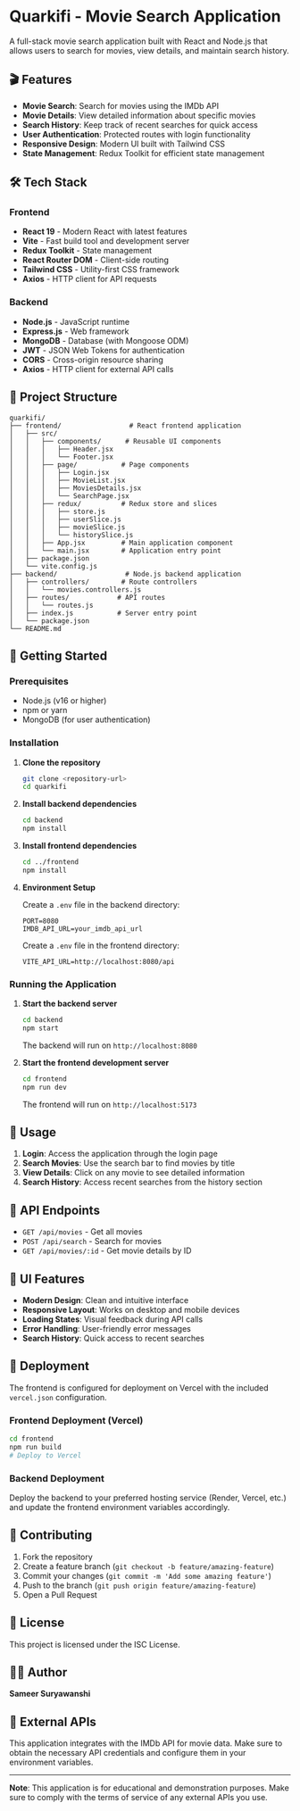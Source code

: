 # Quarkifi - Movie Search Application

A full-stack movie search application built with React and Node.js that allows users to search for movies, view details, and maintain search history.

## 🎬 Features

- **Movie Search**: Search for movies using the IMDb API
- **Movie Details**: View detailed information about specific movies
- **Search History**: Keep track of recent searches for quick access
- **User Authentication**: Protected routes with login functionality
- **Responsive Design**: Modern UI built with Tailwind CSS
- **State Management**: Redux Toolkit for efficient state management

## 🛠️ Tech Stack

### Frontend
- **React 19** - Modern React with latest features
- **Vite** - Fast build tool and development server
- **Redux Toolkit** - State management
- **React Router DOM** - Client-side routing
- **Tailwind CSS** - Utility-first CSS framework
- **Axios** - HTTP client for API requests

### Backend
- **Node.js** - JavaScript runtime
- **Express.js** - Web framework
- **MongoDB** - Database (with Mongoose ODM)
- **JWT** - JSON Web Tokens for authentication
- **CORS** - Cross-origin resource sharing
- **Axios** - HTTP client for external API calls

## 📁 Project Structure

```
quarkifi/
├── frontend/                 # React frontend application
│   ├── src/
│   │   ├── components/      # Reusable UI components
│   │   │   ├── Header.jsx
│   │   │   └── Footer.jsx
│   │   ├── page/           # Page components
│   │   │   ├── Login.jsx
│   │   │   ├── MovieList.jsx
│   │   │   ├── MoviesDetails.jsx
│   │   │   └── SearchPage.jsx
│   │   ├── redux/          # Redux store and slices
│   │   │   ├── store.js
│   │   │   ├── userSlice.js
│   │   │   ├── movieSlice.js
│   │   │   └── historySlice.js
│   │   ├── App.jsx         # Main application component
│   │   └── main.jsx        # Application entry point
│   ├── package.json
│   └── vite.config.js
├── backend/                 # Node.js backend application
│   ├── controllers/        # Route controllers
│   │   └── movies.controllers.js
│   ├── routes/            # API routes
│   │   └── routes.js
│   ├── index.js           # Server entry point
│   └── package.json
└── README.md
```

## 🚀 Getting Started

### Prerequisites

- Node.js (v16 or higher)
- npm or yarn
- MongoDB (for user authentication)

### Installation

1. **Clone the repository**
   ```bash
   git clone <repository-url>
   cd quarkifi
   ```

2. **Install backend dependencies**
   ```bash
   cd backend
   npm install
   ```

3. **Install frontend dependencies**
   ```bash
   cd ../frontend
   npm install
   ```

4. **Environment Setup**

   Create a `.env` file in the backend directory:
   ```env
   PORT=8080
   IMDB_API_URL=your_imdb_api_url
   ```

   Create a `.env` file in the frontend directory:
   ```env
   VITE_API_URL=http://localhost:8080/api
   ```

### Running the Application

1. **Start the backend server**
   ```bash
   cd backend
   npm start
   ```
   The backend will run on `http://localhost:8080`

2. **Start the frontend development server**
   ```bash
   cd frontend
   npm run dev
   ```
   The frontend will run on `http://localhost:5173`

## 📱 Usage

1. **Login**: Access the application through the login page
2. **Search Movies**: Use the search bar to find movies by title
3. **View Details**: Click on any movie to see detailed information
4. **Search History**: Access recent searches from the history section

## 🔧 API Endpoints

- `GET /api/movies` - Get all movies
- `POST /api/search` - Search for movies
- `GET /api/movies/:id` - Get movie details by ID

## 🎨 UI Features

- **Modern Design**: Clean and intuitive interface
- **Responsive Layout**: Works on desktop and mobile devices
- **Loading States**: Visual feedback during API calls
- **Error Handling**: User-friendly error messages
- **Search History**: Quick access to recent searches

## 🚀 Deployment

The frontend is configured for deployment on Vercel with the included `vercel.json` configuration.

### Frontend Deployment (Vercel)
```bash
cd frontend
npm run build
# Deploy to Vercel
```

### Backend Deployment
Deploy the backend to your preferred hosting service (Render, Vercel, etc.) and update the frontend environment variables accordingly.

## 🤝 Contributing

1. Fork the repository
2. Create a feature branch (`git checkout -b feature/amazing-feature`)
3. Commit your changes (`git commit -m 'Add some amazing feature'`)
4. Push to the branch (`git push origin feature/amazing-feature`)
5. Open a Pull Request

## 📝 License

This project is licensed under the ISC License.

## 👨‍💻 Author

**Sameer Suryawanshi**

## 🔗 External APIs

This application integrates with the IMDb API for movie data. Make sure to obtain the necessary API credentials and configure them in your environment variables.

---

**Note**: This application is for educational and demonstration purposes. Make sure to comply with the terms of service of any external APIs you use.
